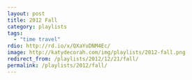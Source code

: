 ```yaml
---
layout: post
title: 2012 Fall
category: playlists
tags:
  - "time travel"
rdio: http://rd.io/x/QXaYuDNM4Ec/
image: http://katydecorah.com/img/playlists/2012-fall.png
redirect_from: /playlists/2012/12/21/fall/
permalink: /playlists/2012/fall/
---
```


